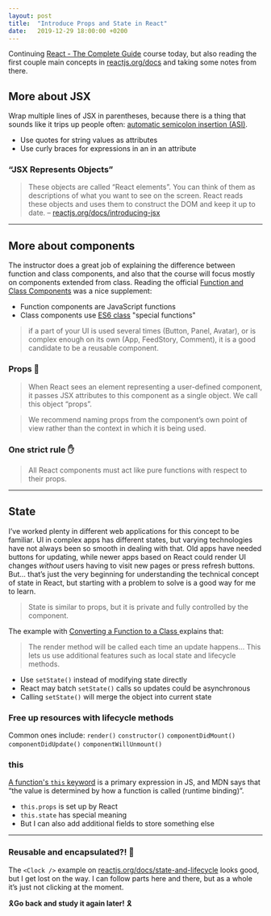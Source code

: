 ```yaml
---
layout: post
title:  "Introduce Props and State in React"
date:   2019-12-29 18:00:00 +0200
---
```


Continuing [React - The Complete Guide](https://www.udemy.com/course/react-the-complete-guide-incl-redux/) course today, but also reading the first couple main concepts in [reactjs.org/docs](https://reactjs.org/docs/hello-world.html) and taking some notes from there.

## More about JSX

Wrap multiple lines of JSX in parentheses, because there is a thing that sounds like it trips up people often: [automatic semicolon insertion (ASI)](https://stackoverflow.com/questions/2846283/what-are-the-rules-for-javascripts-automatic-semicolon-insertion-asi).

* Use quotes for string values as attributes
* Use curly braces for expressions in an in an attribute

### “JSX Represents Objects”

> These objects are called “React elements”. You can think of them as descriptions of what you want to see on the screen. React reads these objects and uses them to construct the DOM and keep it up to date. –&nbsp;[reactjs.org/docs/introducing-jsx](https://reactjs.org/docs/introducing-jsx.html)

---

## More about components

The instructor does a great job of explaining the difference between function and class components, and also that the course will focus mostly on components extended from class. Reading the official [Function and Class Components](https://reactjs.org/docs/components-and-props.html#function-and-class-components) was a nice supplement:

* Function components are JavaScript functions
* Class components use [ES6 class](https://developer.mozilla.org/en-US/docs/Web/JavaScript/Reference/Classes) "special functions"

> if a part of your UI is used several times (Button, Panel, Avatar), or is complex enough on its own (App, FeedStory, Comment), it is a good candidate to be a reusable component.

### Props 🧩

> When React sees an element representing a user-defined component, it passes JSX attributes to this component as a single object. We call this object “props”.

> We recommend naming props from the component’s own point of view rather than the context in which it is being used.

### One strict rule ✋

> All React components must act like pure functions with respect to their props.

---

## State

I’ve worked plenty in different web applications for this concept to be familiar. UI in complex apps has different states, but varying technologies have not always been so smooth in dealing with that. Old apps have needed buttons for updating, while newer apps based on React could render UI changes _without_ users having to visit new pages or press refresh buttons. But… that’s just the very beginning for understanding the technical concept of state in React, but starting with a problem to solve is a good way for me to learn.

> State is similar to props, but it is private and fully controlled by the component.

The example with [Converting a Function to a Class ](https://reactjs.org/docs/state-and-lifecycle.html#converting-a-function-to-a-class) explains that:

> The render method will be called each time an update happens…
> This lets us use additional features such as local state and lifecycle methods.

* Use `setState()` instead of modifying state directly
* React may batch `setState()` calls so updates could be asynchronous
* Calling `setState()` will merge the object into current state

### Free up resources with lifecycle methods

Common ones include: `render()` `constructor()` `componentDidMount()` `componentDidUpdate()` `componentWillUnmount() `

### this

[A function's `this` keyword](https://developer.mozilla.org/en-US/docs/Web/JavaScript/Reference/Operators/this) is a primary expression in JS, and MDN says that “the value is determined by how a function is called (runtime binding)”.

* `this.props` is set up by React
* `this.state` has special meaning
* But I can also add additional fields to store something else

---

### Reusable and encapsulated?! 🤔

The `<Clock />` example on [reactjs.org/docs/state-and-lifecycle](https://reactjs.org/docs/state-and-lifecycle.html) looks good, but I get lost on the way. I can follow parts here and there, but as a whole it’s just not clicking at the moment.

🎗**Go back and study it again later!** 🎗
